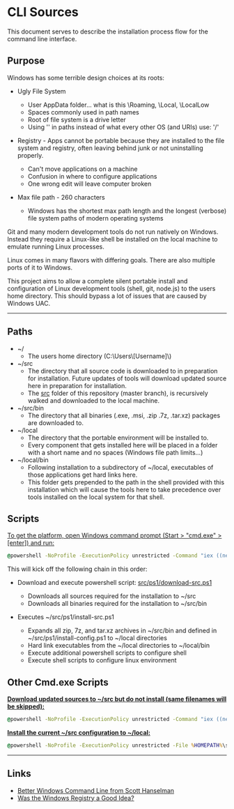 CLI Sources
===========

This document serves to describe the installation process flow for the command line interface.


Purpose
-------

Windows has some terrible design choices at its roots:

* Ugly File System
  * User AppData folder... what is this \Roaming, \Local, \LocalLow
  * Spaces commonly used in path names
  * Root of file system is a drive letter
  * Using '\' in paths instead of what every other OS (and URIs) use: '/'


* Registry - Apps cannot be portable because they are installed to the file system and registry, often leaving behind junk or not uninstalling properly.
  * Can't move applications on a machine
  * Confusion in where to configure applications
  * One wrong edit will leave computer broken

* Max file path - 260 characters
  * Windows has the shortest max path length and the longest (verbose) file system paths of modern operating systems


Git and many modern development tools do not run natively on Windows.  Instead they require a Linux-like shell be installed on the local machine to emulate running Linux processes.

Linux comes in many flavors with differing goals.  There are also multiple ports of it to Windows.


This project aims to allow a complete silent portable install and configuration of Linux development tools (shell, git, node.js) to the users home directory.  This should bypass a lot of issues that are caused by Windows UAC.

___

Paths
-----

* ~/
  * The users home directory (C:\\Users\\[Username]\\)
* ~/src
  * The directory that all source code is downloaded to in preparation for installation.  Future updates of tools will download updated source here in preparation for installation.
  * The [src](https://github.com/TixInc/tix-cli/tree/master/src) folder of this repository (master branch), is recursively walked and downloaded to the local machine.
* ~/src/bin
  * The directory that all binaries (.exe, .msi, .zip .7z, .tar.xz) packages are downloaded to.
* ~/local
  * The directory that the portable environment will be installed to.
  * Every component that gets installed here will be placed in a folder with a short name and no spaces (Windows file path limits...)
* ~/local/bin
  * Following installation to a subdirectory of ~/local, executables of those applications get hard links here.
  * This folder gets prepended to the path in the shell provided with this installation which will cause the tools here to take precedence over tools installed on the local system for that shell.


Scripts
-------

[To get the platform, open Windows command prompt (Start > "cmd.exe" > [enter]) and run:](cmd/download-install-src.cmd)
```cmd
@powershell -NoProfile -ExecutionPolicy unrestricted -Command "iex ((new-object net.webclient).DownloadString('https://raw.githubusercontent.com/TixInc/tix-cli/master/src/ps1/download-src.ps1?$(Get-Random)'));" && powershell -NoProfile -ExecutionPolicy unrestricted -File %HOMEPATH%\src\ps1\install-src.ps1
```

This will kick off the following chain in this order:

* Download and execute powershell script: [src/ps1/download-src.ps1](https://raw.githubusercontent.com/TixInc/tix-cli/master/src/ps1/download-src.ps1)
  * Downloads all sources required for the installation to ~/src
  * Downloads all binaries required for the installation to ~/src/bin

* Executes ~/src/ps1/install-src.ps1
  * Expands all zip, 7z, and tar.xz archives in ~/src/bin and defined in ~/src/ps1/install-config.ps1 to ~/local directories
  * Hard link executables from the ~/local directories to ~/local/bin
  * Execute additional powershell scripts to configure shell
  * Execute shell scripts to configure linux environment



Other Cmd.exe Scripts
---------------------

[**Download updated sources to ~/src but do not install (same filenames will be skipped):**](cmd/download-install-src.cmd)
```cmd
@powershell -NoProfile -ExecutionPolicy unrestricted -Command "iex ((new-object net.webclient).DownloadString('https://raw.githubusercontent.com/TixInc/tix-cli/master/src/ps1/download-src.ps1?$(Get-Random)'));"
```

[**Install the current ~/src configuration to ~/local:**](cmd/install-src.cmd)
```cmd
@powershell -NoProfile -ExecutionPolicy unrestricted -File %HOMEPATH%\src\ps1\install-src.ps1
```

___

Links
-----

* [Better Windows Command Line from Scott Hanselman](http://www.hanselman.com/blog/MakingABetterSomewhatPrettierButDefinitelyMoreFunctionalWindowsCommandLine.aspx)
* [Was the Windows Registry a Good Idea?](http://blog.codinghorror.com/was-the-windows-registry-a-good-idea/)